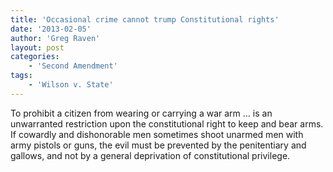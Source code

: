 ```yaml
---
title: 'Occasional crime cannot trump Constitutional rights'
date: '2013-02-05'
author: 'Greg Raven'
layout: post
categories:
    - 'Second Amendment'
tags:
    - 'Wilson v. State'
---
```


To prohibit a citizen from wearing or carrying a war arm … is an unwarranted restriction upon the constitutional right to keep and bear arms. If cowardly and dishonorable men sometimes shoot unarmed men with army pistols or guns, the evil must be prevented by the penitentiary and gallows, and not by a general deprivation of constitutional privilege.